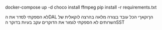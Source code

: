 docker-compose up -d
choco install ffmpeg
pip install -r requirements.txt



לא הספקתי לסדר את הDAL הךוקאךי
הכל עובד בצורה מלאה בהרצה לוקאלית של השרותים
לא הספקתי לגמור את הדוקרים עקב בעיות בדוקר הSST